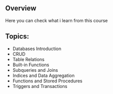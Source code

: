 ## Overview
Here you can check what i learn from this course

## Topics:
- Databases Introduction
- CRUD
- Table Relations
- Built-in Functions
- Subqueries and Joins
- Indices and Data Aggregation
- Functions and Stored Procedures
- Triggers and Transactions
